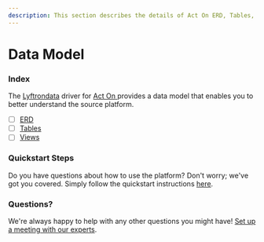 ```yaml
---
description: This section describes the details of Act On ERD, Tables, and Views.
---
```


# Data Model

### Index

The  [Lyftrondata](https://www.lyftrondata.com/) driver for [Act On](https://www.lyftrondata.com/integration/act-on/)[ ](https://www.lyftrondata.com/integration/act-on/)provides a data model that enables you to better understand the source platform.

* [ ] [ERD](../../../marketing-analytics/act-on/data-model/erd.md)
* [ ] [Tables](../../../marketing-analytics/act-on/data-model/tables.md)
* [ ] [Views](../../../marketing-analytics/act-on/data-model/views.md)

### Quickstart Steps

Do you have questions about how to use the platform? Don't worry; we've got you covered. Simply follow the quickstart instructions [here](../../../../quickstart-steps.md).

### Questions? <a href="#questions" id="questions"></a>

We're always happy to help with any other questions you might have! [Set up a meeting with our experts](https://www.lyftrondata.com/book-a-meeting/).

